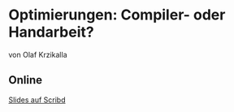 Optimierungen: Compiler- oder Handarbeit?
=========================================

von Olaf Krzikalla

Online
------

[Slides auf Scribd](http://www.scribd.com/doc/149880103/OlafKrzikalla-CppUGDresden-20130613-Optimierungen)
